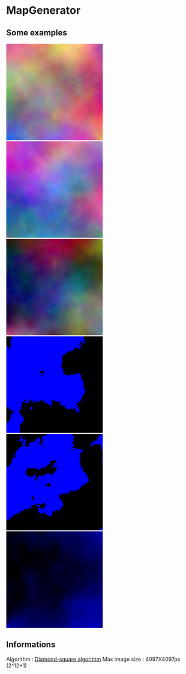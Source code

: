 # MapGenerator

## Some examples
![ComplexWorld](/docs/img/demo/world01.png)
![ComplexWorld](/docs/img/demo/world02.png)
![ComplexWorld](/docs/img/demo/world03.png)
![OneColorMap](/docs/img/demo/OneColor01.png)
![OneColorMap](/docs/img/demo/OneColor02.png)
![HeightMap](/docs/img/demo/HeightMap01.png)


## Informations
Algorithm : [Diamond-square algorithm](https://en.wikipedia.org/wiki/Diamond-square_algorithm)
Max image size : 4097X4097px (2^12+1)
